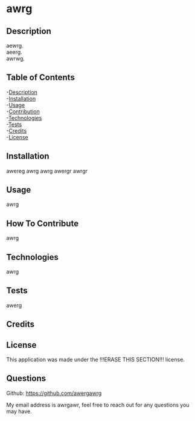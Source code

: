 # awrg
    
        

<a name="description"></a>
## Description  
    
aewrg.<br>
aeerg.<br>
awrwg.<br>
    
    
## Table of Contents
-[Description](#description)<br> 
-[Installation](#installation)<br>
-[Usage](#usage)<br>
-[Contribution](#contribution)<br>
-[Technologies](#technologies)<br>
-[Tests](#tests)<br>
-[Credits](#credits)<br>
-[License](#license)<br>

<a name="installation"></a>
## Installation

awereg
awrg
awrg
awergr
awrgr

<a name="usage"></a>
## Usage

awrg

<a name="contribution"></a>
## How To Contribute

awrg

<a name="technologies"></a>
## Technologies

awrg

<a name="tests"></a>
## Tests

awerg

<a name="credits"></a>
## Credits 



<a name="license"></a>
## License

This application was made under the !!!ERASE THIS SECTION!!! license.

## Questions

Github: https://github.com/awergawrg

My email address is awrgawr, feel free to reach out for any questions you may have.